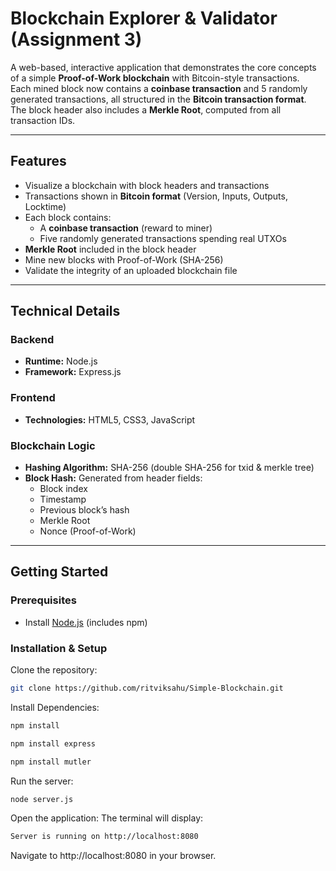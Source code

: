 # Blockchain Explorer & Validator (Assignment 3)

A web-based, interactive application that demonstrates the core concepts of a simple **Proof-of-Work blockchain** with Bitcoin-style transactions.  
Each mined block now contains a **coinbase transaction** and 5 randomly generated transactions, all structured in the **Bitcoin transaction format**.  
The block header also includes a **Merkle Root**, computed from all transaction IDs.

---

## Features
- Visualize a blockchain with block headers and transactions  
- Transactions shown in **Bitcoin format** (Version, Inputs, Outputs, Locktime)  
- Each block contains:
  - A **coinbase transaction** (reward to miner)  
  - Five randomly generated transactions spending real UTXOs  
- **Merkle Root** included in the block header  
- Mine new blocks with Proof-of-Work (SHA-256)  
- Validate the integrity of an uploaded blockchain file  

---

## Technical Details

### Backend
- **Runtime:** Node.js  
- **Framework:** Express.js  

### Frontend
- **Technologies:** HTML5, CSS3, JavaScript  

### Blockchain Logic
- **Hashing Algorithm:** SHA-256 (double SHA-256 for txid & merkle tree)  
- **Block Hash:** Generated from header fields:  
  - Block index  
  - Timestamp  
  - Previous block’s hash  
  - Merkle Root  
  - Nonce (Proof-of-Work)  

---

## Getting Started

### Prerequisites
- Install [Node.js](https://nodejs.org/) (includes npm)

### Installation & Setup

Clone the repository:

```bash
git clone https://github.com/ritviksahu/Simple-Blockchain.git
```

Install Dependencies:
 
```bash
npm install
```
```bash
npm install express
```
```bash
npm install mutler
```

Run the server:
```bash
node server.js
```

Open the application:
The terminal will display:

```bash
Server is running on http://localhost:8080
```

Navigate to http://localhost:8080 in your browser.

